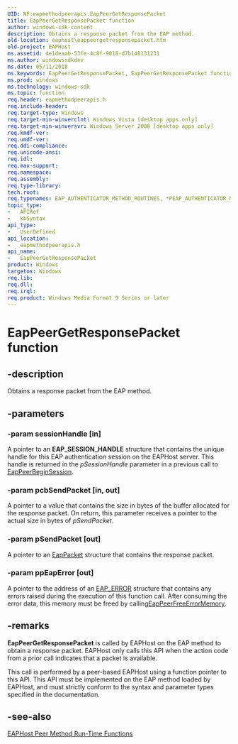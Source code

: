 ```yaml
---
UID: NF:eapmethodpeerapis.EapPeerGetResponsePacket
title: EapPeerGetResponsePacket function
author: windows-sdk-content
description: Obtains a response packet from the EAP method.
old-location: eaphost\eappeergetresponsepacket.htm
old-project: EAPHost
ms.assetid: 4e1deaab-53fe-4c8f-9018-d7b148131231
ms.author: windowssdkdev
ms.date: 05/11/2018
ms.keywords: EapPeerGetResponsePacket, EapPeerGetResponsePacket function [EAPHost], eaphost.eappeergetresponsepacket, eapmethodpeerapis/EapPeerGetResponsePacket
ms.prod: windows
ms.technology: windows-sdk
ms.topic: function
req.header: eapmethodpeerapis.h
req.include-header: 
req.target-type: Windows
req.target-min-winverclnt: Windows Vista [desktop apps only]
req.target-min-winversvr: Windows Server 2008 [desktop apps only]
req.kmdf-ver: 
req.umdf-ver: 
req.ddi-compliance: 
req.unicode-ansi: 
req.idl: 
req.max-support: 
req.namespace: 
req.assembly: 
req.type-library: 
tech.root: 
req.typenames: EAP_AUTHENTICATOR_METHOD_ROUTINES, *PEAP_AUTHENTICATOR_METHOD_ROUTINES
topic_type:
-	APIRef
-	kbSyntax
api_type:
-	UserDefined
api_location:
-	eapmethodpeerapis.h
api_name:
-	EapPeerGetResponsePacket
product: Windows
targetos: Windows
req.lib: 
req.dll: 
req.irql: 
req.product: Windows Media Format 9 Series or later
---
```


# EapPeerGetResponsePacket function


## -description


Obtains a response packet from the EAP method.


## -parameters




### -param sessionHandle [in]

A pointer to an <b>EAP_SESSION_HANDLE</b> structure that contains the unique handle for this EAP authentication session on the EAPHost server. This handle is returned in the <i>pSessionHandle</i> parameter in a previous call to <a href="https://msdn.microsoft.com/770a548c-c227-4708-bc40-08bf2681c90f">EapPeerBeginSession</a>.


### -param pcbSendPacket [in, out]

A pointer to a value that contains the size in bytes of the buffer allocated for the response packet. On return, this parameter receives a pointer to the actual size in bytes of <i>pSendPacket</i>.


### -param pSendPacket [out]

A pointer to an <a href="https://msdn.microsoft.com/a5d78db0-990f-4318-8f1a-4e903221845f">EapPacket</a> structure that contains the response packet.


### -param ppEapError [out]

A pointer to the address of an <a href="https://msdn.microsoft.com/6af8cb67-da77-491a-98de-df10b6b7f46d">EAP_ERROR</a> structure that contains any errors raised during  the execution of this function call. After consuming the error data, this memory must be freed by calling<a href="https://msdn.microsoft.com/85b4197c-5caf-4e2b-94fd-e651712dd39d">EapPeerFreeErrorMemory</a>.


## -remarks



<b>EapPeerGetResponsePacket</b> is called by EAPHost on the EAP method to obtain a response packet. EAPHost only calls this API when the action code from a prior call indicates that a packet is available.

This call is performed by a peer-based EAPHost using a function pointer to this API. This API must be implemented on the EAP method loaded by EAPHost, and must strictly conform to the syntax and parameter types specified in the documentation.




## -see-also




<a href="https://msdn.microsoft.com/fdfa595d-acf7-4489-88a8-113093567fe5">EAPHost Peer Method Run-Time Functions</a>
 

 

